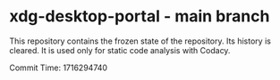 # xdg-desktop-portal - main branch

This repository contains the frozen state of the repository.
Its history is cleared. It is used only for static code
analysis with Codacy.

Commit Time: 1716294740